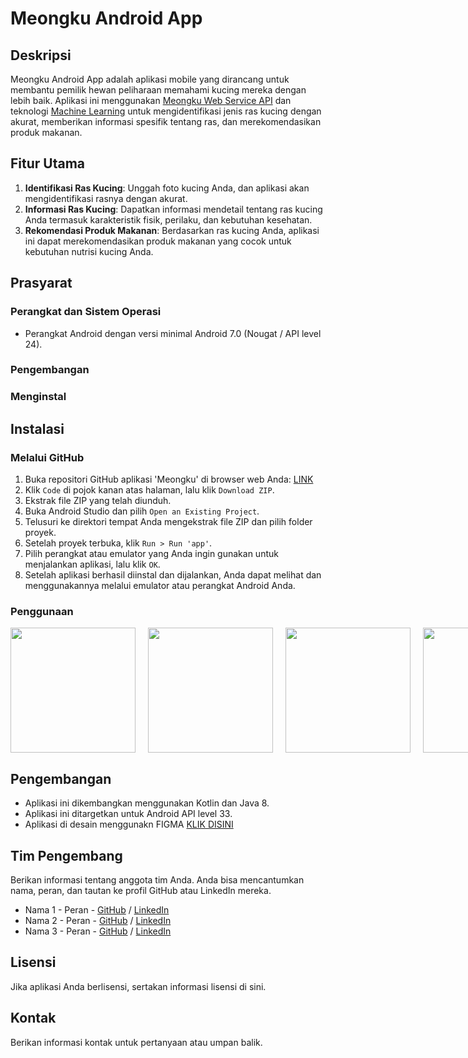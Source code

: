 # Meongku Android App

## Deskripsi

Meongku Android App adalah aplikasi mobile yang dirancang untuk membantu pemilik hewan peliharaan memahami kucing mereka dengan lebih baik. Aplikasi ini menggunakan [Meongku Web Service API](https://github.com/arisafriyanto/meongku-capstone-project/tree/main/Cloud_computing) dan teknologi [Machine Learning](https://github.com/arisafriyanto/meongku-capstone-project/tree/main/Machine_learning) untuk mengidentifikasi jenis ras kucing dengan akurat, memberikan informasi spesifik tentang ras, dan merekomendasikan produk makanan.


## Fitur Utama

1. **Identifikasi Ras Kucing**: Unggah foto kucing Anda, dan aplikasi akan mengidentifikasi rasnya dengan akurat.
2. **Informasi Ras Kucing**: Dapatkan informasi mendetail tentang ras kucing Anda termasuk karakteristik fisik, perilaku, dan kebutuhan kesehatan.
3. **Rekomendasi Produk Makanan**: Berdasarkan ras kucing Anda, aplikasi ini dapat merekomendasikan produk makanan yang cocok untuk kebutuhan nutrisi kucing Anda.

## Prasyarat

### Perangkat dan Sistem Operasi
- Perangkat Android dengan versi minimal Android 7.0 (Nougat / API level 24). 

### Pengembangan


### Menginstal

## Instalasi

### Melalui GitHub

1. Buka repositori GitHub aplikasi 'Meongku' di browser web Anda: [LINK](https://github.com/Jevon-ap/Meongku)
2. Klik `Code` di pojok kanan atas halaman, lalu klik `Download ZIP`.
3. Ekstrak file ZIP yang telah diunduh.
4. Buka Android Studio dan pilih `Open an Existing Project`.
5. Telusuri ke direktori tempat Anda mengekstrak file ZIP dan pilih folder proyek.
6. Setelah proyek terbuka, klik `Run > Run 'app'`.
7. Pilih perangkat atau emulator yang Anda ingin gunakan untuk menjalankan aplikasi, lalu klik `OK`.
8. Setelah aplikasi berhasil diinstal dan dijalankan, Anda dapat melihat dan menggunakannya melalui emulator atau perangkat Android Anda.

### Penggunaan

<div style="display: flex; justify-content: space-between;">
  <img src="https://cdn.discordapp.com/attachments/1107641056926892122/1119151988861571112/Screenshot_2023-06-16-13-29-39-890_com.example.meongku.jpg" width="200" style="margin-right: 20px;"/>
  <img src="https://cdn.discordapp.com/attachments/1107641056926892122/1119151989134217287/Screenshot_2023-06-16-13-29-45-246_com.example.meongku.jpg" width="200" style="margin-right: 20px;"/>
  <img src="https://cdn.discordapp.com/attachments/1107641056926892122/1119151989394259968/Screenshot_2023-06-16-13-29-50-919_com.example.meongku.jpg" width="200" style="margin-right: 20px;"/>
  <img src="https://cdn.discordapp.com/attachments/1107641056926892122/1119151139028467812/Screenshot_2023-06-16-13-17-18-110_com.example.meongku.jpg" width="200" style="margin-right: 20px;"/>
  <img src="https://cdn.discordapp.com/attachments/1107641056926892122/1119151139573739551/Screenshot_2023-06-16-13-17-37-515_com.example.meongku.jpg" width="200" style="margin-right: 20px;"/>
  <img src="https://cdn.discordapp.com/attachments/1107641056926892122/1119151139896692766/Screenshot_2023-06-16-13-17-41-459_com.example.meongku.jpg" width="200" style="margin-right: 20px;"/>
  <img src="https://cdn.discordapp.com/attachments/1107641056926892122/1119151140240621588/Screenshot_2023-06-16-13-17-51-587_com.example.meongku.jpg" width="200" style="margin-right: 20px;"/>
  <img src="https://cdn.discordapp.com/attachments/1107641056926892122/1119151140471312474/Screenshot_2023-06-16-13-18-38-089_com.example.meongku.jpg" width="200" style="margin-right: 20px;"/>
  <img src="https://cdn.discordapp.com/attachments/1107641056926892122/1119151140798464020/Screenshot_2023-06-16-13-19-51-640_com.example.meongku.jpg" width="200" style="margin-right: 20px;"/>
  <img src="https://cdn.discordapp.com/attachments/1107641056926892122/1119151141083680899/Screenshot_2023-06-16-13-19-58-111_com.example.meongku.jpg" width="200" style="margin-right: 20px;"/>
  <img src="https://cdn.discordapp.com/attachments/1107641056926892122/1119151141347917895/Screenshot_2023-06-16-13-20-12-438_com.example.meongku.jpg" width="200" style="margin-right: 20px;"/>
  <img src="https://cdn.discordapp.com/attachments/1107641056926892122/1119151141641523290/Screenshot_2023-06-16-13-20-23-448_com.example.meongku.jpg" width="200" style="margin-right: 20px;"/>
  <img src="https://cdn.discordapp.com/attachments/1107641056926892122/1119151141985464350/Screenshot_2023-06-16-13-20-39-888_com.example.meongku.jpg" width="200" style="margin-right: 20px;"/>
  <img src="https://cdn.discordapp.com/attachments/1107641056926892122/1119151169378459698/Screenshot_2023-06-16-13-20-44-402_com.example.meongku.jpg" width="200" style="margin-right: 20px;"/>
  <img src="https://cdn.discordapp.com/attachments/1107641056926892122/1119152099146604584/image.png" width="200" style="margin-right: 20px;"/>
  <img src="https://cdn.discordapp.com/attachments/1107641056926892122/1119151169697235024/Screenshot_2023-06-16-13-22-53-167_com.example.meongku.jpg" width="200" style="margin-right: 20px;"/>
  <img src="https://cdn.discordapp.com/attachments/1107641056926892122/1119151169990840330/Screenshot_2023-06-16-13-23-18-037_com.example.meongku.jpg" width="200" style="margin-right: 20px;"/>
</div>

## Pengembangan

- Aplikasi ini dikembangkan menggunakan Kotlin dan Java 8.
- Aplikasi ini ditargetkan untuk Android API level 33.
- Aplikasi di desain menggunakn FIGMA  [KLIK DISINI](https://www.figma.com/file/afKTL6nhRm9K1EvqpZJOrw/Untitled?type=design&node-id=25-214&t=Eu2plum8eh7KxVgD-0)


## Tim Pengembang

Berikan informasi tentang anggota tim Anda. Anda bisa mencantumkan nama, peran, dan tautan ke profil GitHub atau LinkedIn mereka.

- Nama 1 - Peran - [GitHub](link) / [LinkedIn](link)
- Nama 2 - Peran - [GitHub](link) / [LinkedIn](link)
- Nama 3 - Peran - [GitHub](link) / [LinkedIn](link)

## Lisensi

Jika aplikasi Anda berlisensi, sertakan informasi lisensi di sini.

## Kontak

Berikan informasi kontak untuk pertanyaan atau umpan balik.
